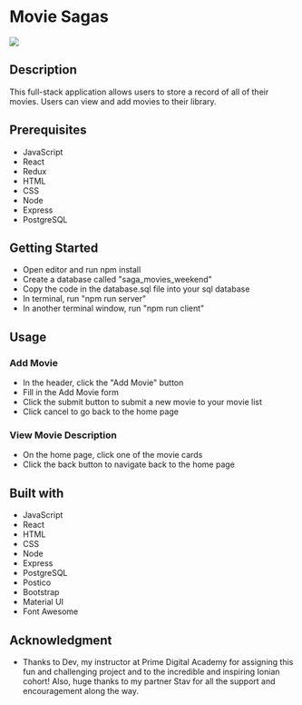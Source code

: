# Movie Sagas

<img src='/src/images/weekend-movie-sagas.gif'></img>

## Description 
This full-stack application allows users to store a record of all of their movies. Users can view and add movies to their library.

## Prerequisites
- JavaScript 
- React
- Redux 
- HTML
- CSS
- Node
- Express 
- PostgreSQL 

## Getting Started 
- Open editor and run npm install
- Create a database called "saga_movies_weekend"
- Copy the code in the database.sql file into your sql database
- In terminal, run "npm run server"
- In another terminal window, run "npm run client"

## Usage 
### Add Movie 
- In the header, click the "Add Movie" button 
- Fill in the Add Movie form 
- Click the submit button to submit a new movie to your movie list
- Click cancel to go back to the home page 

### View Movie Description 
- On the home page, click one of the movie cards 
- Click the back button to navigate back to the home page 

## Built with 
- JavaScript 
- React
- HTML
- CSS
- Node
- Express 
- PostgreSQL 
- Postico
- Bootstrap 
- Material UI 
- Font Awesome 

## Acknowledgment 
- Thanks to Dev, my instructor at Prime Digital Academy for assigning this fun and challenging project and to the incredible and inspiring Ionian cohort! Also, huge thanks to my partner Stav for all the support and encouragement along the way.